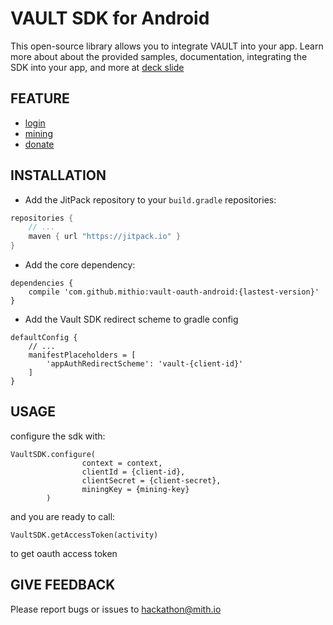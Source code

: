VAULT SDK for Android
========================

This open-source library allows you to integrate VAULT into your app.
Learn more about about the provided samples, documentation, integrating the SDK into your app, and more at [deck slide](https://drive.google.com/file/d/1wjHUySvL6YMUFf3HkHrWVASJEipdooOo/view?usp=sharing)

FEATURE
--------
* [login](https://documenter.getpostman.com/view/4856913/RztrHRU9#3563f4ea-88bc-403d-8071-d3d3767bd01d)
* [mining](https://documenter.getpostman.com/view/4856913/RztrHRU9#0cbb0a41-2cfc-4d3a-b541-4cfbbf807843)
* [donate](https://documenter.getpostman.com/view/4856913/RztrHRU9#608ccdd4-6a95-41f0-b247-ffae9a976feb)

INSTALLATION
------------
- Add the JitPack repository to your `build.gradle` repositories:

```gradle
repositories {
    // ...
    maven { url "https://jitpack.io" }
}
```

- Add the core dependency:

```
dependencies {
    compile 'com.github.mithio:vault-oauth-android:{lastest-version}'
}
```

- Add the Vault SDK redirect scheme to gradle config

```
defaultConfig {
    // ...
    manifestPlaceholders = [
        'appAuthRedirectScheme': 'vault-{client-id}'
    ]
}
```

USAGE
------------
configure the sdk with:

```
VaultSDK.configure(
                context = context,
                clientId = {client-id},
                clientSecret = {client-secret},
                miningKey = {mining-key}
        )
```

and you are ready to call:

```
VaultSDK.getAccessToken(activity)
```
to get oauth access token

GIVE FEEDBACK
-------------
Please report bugs or issues to [hackathon@mith.io](hackathon@mith.io)

